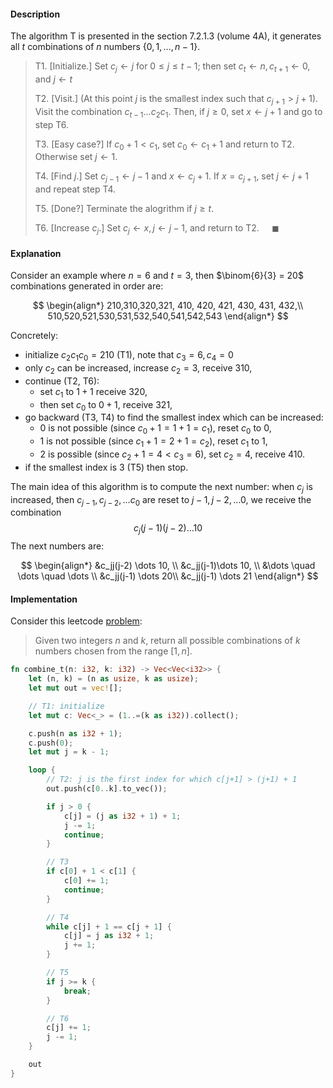 #### Description

The algorithm T is presented in the section 7.2.1.3 (volume 4A), it generates all $t$ combinations of $n$ numbers $\{ 0,1,\dots,n-1 \}$.

> T1. [Initialize.] Set $c_j \leftarrow j$ for $0 \leq j \leq t-1$; then set $c_t \leftarrow n, c_{t+1} \leftarrow 0$, and $j \leftarrow t$
>
> T2. [Visit.] (At this point $j$ is the smallest index such that $c_{j+1} > j+1$). Visit the combination $c_{t-1}\dots c_2 c_1$. Then, if $j\geq0$, set $x\leftarrow j+1$ and go to step T6.
>
> T3. [Easy case?] If $c_0 + 1 < c_1$, set $c_0 \leftarrow {c_1+1}$ and return to T2. Otherwise set $j \leftarrow 1$.
>
> T4. [Find $j$.] Set $c_{j-1} \leftarrow {j-1}$ and $x \leftarrow {c_j+1}$. If $x=c_{j+1}$, set $j \leftarrow {j+1}$ and repeat step T4.
>
> T5. [Done?] Terminate the alogrithm if $j \geq t$.
>
> T6. [Increase $c_j$.] Set $c_j \leftarrow x, j \leftarrow {j-1}$, and return to T2. $\quad \blacksquare$

#### Explanation

Consider an example where $n=6$ and $t=3$, then $\binom{6}{3} = 20$ combinations generated in order are:

$$
\begin{align*}
210,310,320,321, 410, 420, 421, 430, 431, 432,\\
510,520,521,530,531,532,540,541,542,543
\end{align*}
$$

Concretely:
- initialize $c_2 c_1 c_0 = 210$ (T1), note that $c_3= 6, c_4 = 0$
- only $c_2$ can be increased, increase $c_2=3$, receive $310$,
- continue (T2, T6):
  - set $c_1$ to $1+1$ receive $320$,
  - then set $c_0$ to $0+1$, receive $321$,
- go backward (T3, T4) to find the smallest index which can be increased:
  - 0 is not possible (since $c_0 + 1 = 1 + 1 = c_1$), reset $c_0$ to $0$,
  -  1 is not possible (since $c_1 + 1 = 2+1 = c_2$), reset $c_1$ to $1$,
  - 2 is possible (since $c_2 + 1 = 4 < c_3 = 6$), set $c_2 = 4$, receive $410$.
- if the smallest index is $3$ (T5) then stop.

The main idea of this algorithm is to compute the next number: when $c_j$ is increased, then $c_{j-1}, c_{j-2}, \dots c_0$ are reset to $j-1, j-2, \dots 0$, we receive the combination $$c_j(j-1)(j-2) \dots 10$$
The next numbers are:

$$
\begin{align*}
&c_jj(j-2) \dots 10, \\
&c_jj(j-1)\dots 10, \\
&\dots \quad \dots \quad \dots \\
&c_jj(j-1) \dots 20\\
&c_jj(j-1) \dots 21
\end{align*}
$$

#### Implementation

Consider this leetcode [problem](https://leetcode.com/problems/combinations):

> Given two integers $n$ and $k$, return all possible combinations of $k$ numbers chosen from the range $[1, n]$.

```rust
fn combine_t(n: i32, k: i32) -> Vec<Vec<i32>> {
    let (n, k) = (n as usize, k as usize);
    let mut out = vec![];

    // T1: initialize
    let mut c: Vec<_> = (1..=(k as i32)).collect();

    c.push(n as i32 + 1);
    c.push(0);
    let mut j = k - 1;

    loop {
        // T2: j is the first index for which c[j+1] > (j+1) + 1
        out.push(c[0..k].to_vec());

        if j > 0 {
            c[j] = (j as i32 + 1) + 1;
            j -= 1;
            continue;
        }

        // T3
        if c[0] + 1 < c[1] {
            c[0] += 1;
            continue;
        }

        // T4
        while c[j] + 1 == c[j + 1] {
            c[j] = j as i32 + 1;
            j += 1;
        }

        // T5
        if j >= k {
            break;
        }

        // T6
        c[j] += 1;
        j -= 1;
    }

    out
}
```